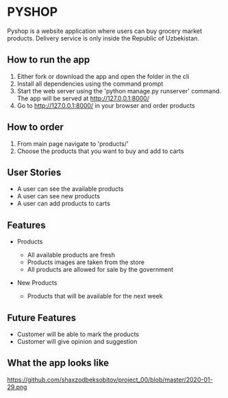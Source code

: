 # PYSHOP
Pyshop is a website application where users can buy grocery market products. Delivery service is only inside the Republic of Uzbekistan.

## How to run the app
1. Either fork or download the app and open the folder in the cli
1. Install all dependencies using the command prompt
1. Start the web server using the 'python manage.py runserver' command. The app will be served at  http://127.0.0.1:8000/
1. Go to  http://127.0.0.1:8000/ in your browser and order products

## How to order
1. From  main page navigate to 'products/' 
1. Choose the products that you want to buy and add to carts

## User Stories
- A user can see the available products
- A user can see new products
- A user can add products to carts 

## Features

- Products
  - All available products are fresh 
  - Products images are taken from the store
  - All products are allowed for sale by the government
  
- New Products
  - Products that will be available for the next week
  
## Future Features

- Customer will be able to mark the products
- Customer will give opinion and suggestion

## What the app looks like 
https://github.com/shaxzodbeksobitov/project_00/blob/master/2020-01-29.png
